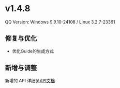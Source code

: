 # v1.4.8

QQ Version: Windows 9.9.10-24108 / Linux 3.2.7-23361

## 修复与优化
* 优化Guide的生成方式

## 新增与调整


新增的 API 详细见[API文档](https://napneko.github.io/zh-CN/develop/extends_api)